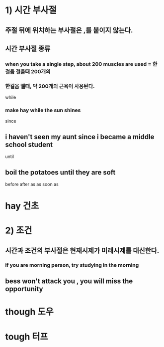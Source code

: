 # 1) 시간 부사절
## 주절 뒤에 위치하는 부사절은 ,를 붙이지 않는다.
##  시간 부사절 종류
### when you take a single step, about 200 muscles are used = 한걸음 걸을때 200개의 
### 한걸음 땔때, 약 200개의 근육이 사용된다. 

while 
### make hay while the sun shines
since 
## i haven't seen my aunt since i became a middle school student 
until
## boil the potatoes until they are soft 

before 
after 
as
as soon as


# hay 건초

# 2) 조건
## 시간과 조건의 부사절은 현재시제가 미래시제를 대신한다.
### if you are morning person, try studying in the morning

## bess won't attack you , you will miss the opportunity 

# though 도우 
# tough 터프

